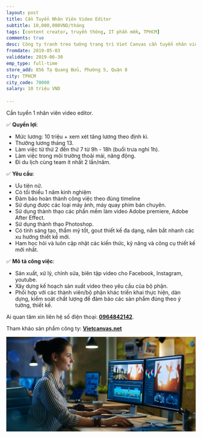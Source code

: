 ```yaml
---
layout: post
title: Cần Tuyển Nhân Viên Video Editor
subtitle: 10,000,000VND/tháng
tags: [content creator, truyền thông, IT phần mềm, TPHCM]
comments: true
desc: Công ty tranh treo tường trang trí Viet Canvas cần tuyển nhân viên video editor. Thu nhập ổn định 10 triệu/ tháng (tuỳ theo năng lực làm việc)
fromdate: 2019-05-03
validdate: 2019-06-30
emp_type: full-time
store_add: 856 Tạ Quang Bửu, Phường 5, Quận 8
city: TPHCM
city_code: 70000
salary: 10 triệu VND

---
```


Cần tuyển 1 nhân viên video editor.

✅ **Quyền lợi**:

- Mức lương: 10 triệu + xem xét tăng lương theo định kì. 
- Thưởng lương tháng 13.
- Làm việc từ thứ 2 đến thứ 7 từ 9h - 18h (buổi trưa nghỉ 1h).
- Làm việc trong môi trường thoải mái, năng động.
- Đi du lịch cùng team ít nhất 2 lần/năm.

✅ **Yêu cầu**:

- Ưu tiên nữ.
- Có tối thiểu 1 năm kinh nghiệm
- Đảm bảo hoàn thành công việc theo đúng timeline
- Sử dụng được các loại máy ảnh, máy quay phim bán chuyên.
- Sử dụng thành thạo các phần mềm làm video Adobe premiere, Adobe After Effect.
- Sử dụng thành thạo Photoshop.
- Có tính sáng tạo, thẩm mỹ tốt, gout thiết kế đa dạng, nắm bắt nhanh các xu hướng thiết kế mới.
- Ham học hỏi và luôn cập nhật các kiến thức, kỹ năng và công cụ thiết kế mới nhất.

✅ **Mô tả công việc**:

- Sản xuất, xử lý, chỉnh sửa, biên tập video cho Facebook, Instagram, youtube.
- Xây dựng kế hoạch sản xuất video theo yêu cầu của bộ phận. 
- Phối hợp với các thành viên/bộ phận khác triển khai thực hiện, dàn dựng, kiểm soát chất lượng để đảm bảo các sản phẩm đúng theo ý tưởng, thiết kế.

Ai quan tâm xin liên hệ số điện thoại: [**0964842142**](tel:0964842142).

Tham khảo sản phẩm công ty: [**Vietcanvas.net**](https://vietcanvas.net)

![Video Editor](/img/video-editor.jpeg)
